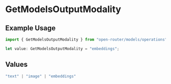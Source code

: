# GetModelsOutputModality

## Example Usage

```typescript
import { GetModelsOutputModality } from "open-router/models/operations";

let value: GetModelsOutputModality = "embeddings";
```

## Values

```typescript
"text" | "image" | "embeddings"
```